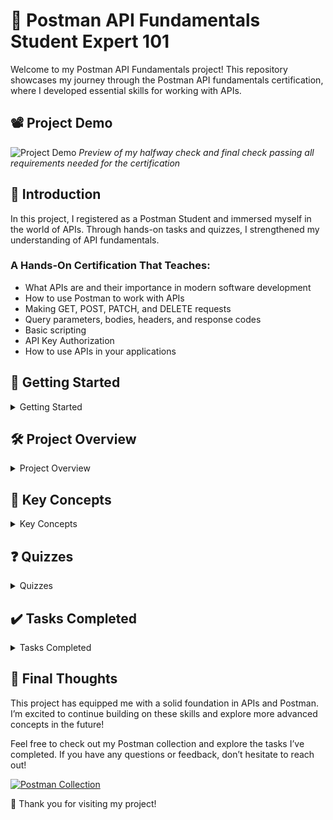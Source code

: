 # 🏅 Postman API Fundamentals Student Expert 101

Welcome to my Postman API Fundamentals project! This repository showcases my journey through the Postman API fundamentals certification, where I developed essential skills for working with APIs.

## 📽️ Project Demo

![Project Demo](https://github.com/slangslang/Postman-API-Fundamentals-Student-Expert-101-Project/blob/main/API%20Fundamentals%20Student%20Expert%20101.gif)  <!-- Replace with the actual link to your GIF -->
*Preview of my halfway check and final check passing all requirements needed for the certification*

## 📝 Introduction
In this project, I registered as a Postman Student and immersed myself in the world of APIs. Through hands-on tasks and quizzes, I strengthened my understanding of API fundamentals. 

### A Hands-On Certification That Teaches:
- What APIs are and their importance in modern software development
- How to use Postman to work with APIs
- Making GET, POST, PATCH, and DELETE requests
- Query parameters, bodies, headers, and response codes
- Basic scripting
- API Key Authorization
- How to use APIs in your applications

## 🚀 Getting Started
<details>
<summary>Getting Started</summary>

1. I began by registering as a Postman Student, diving into the resources available.
2. I familiarized myself with APIs, gaining insights into their functionality and significance.

</details>

## 🛠️ Project Overview
<details>
<summary>Project Overview</summary>

Throughout this project, I explored key areas, including:
- **Understanding APIs**: I learned about Application Programming Interfaces and their role as digital connections.
- **Introducing Postman**: I discovered the features of the Postman platform and how it facilitates API interactions.

</details>

## 🔑 Key Concepts
<details>
<summary>Key Concepts</summary>

- **Your First API Request**: I created a workspace and collection to make my first request to a Library API.
- **Request Parameters**: I explored query parameters and path variables, learning how to utilize them effectively.
- **Sending Data with POST**: I practiced adding data using POST requests, including implementing authorization headers.
- **Variables and Scripting**: I used variables in Postman to streamline my requests and automate tasks with scripting.
- **PATCH and DELETE Methods**: I learned how to perform updates and deletions on resources through PATCH and DELETE requests.
- **Generating Code**: I understood how to generate code snippets from my requests for use in my projects.

</details>

## ❓ Quizzes
<details>
<summary>Quizzes</summary>

I completed several quizzes throughout the project to test my knowledge:
1. What Are APIs?
2. Introducing Postman
3. Your First API Request
4. Query vs. Path Parameters
5. Sending Data With Postman
6. Intro to Variables

</details>

## ✔️ Tasks Completed
<details>
<summary>Tasks Completed</summary>

- Created a workspace and collection for my API requests.
- Made requests to get and search for books, enhancing my practical understanding.
- Added new books using POST requests, reinforcing my skills in data manipulation.
- Implemented variables for dynamic requests, which improved my efficiency.
- Checked out and deleted books using PATCH and DELETE methods, gaining hands-on experience with these operations.
- Submitted my Postman collection and proudly claimed my badge!

</details>

## 🌟 Final Thoughts
This project has equipped me with a solid foundation in APIs and Postman. I’m excited to continue building on these skills and explore more advanced concepts in the future!

Feel free to check out my Postman collection and explore the tasks I’ve completed. If you have any questions or feedback, don’t hesitate to reach out!

[![Postman Collection](https://img.shields.io/badge/Postman-Collection-orange?style=for-the-badge&logo=postman)](https://www.postman.com/rodman-1o4fwe9oqcsfx/workspace/postman-api-fundamentals-student-expert-101)

🎉 Thank you for visiting my project!
